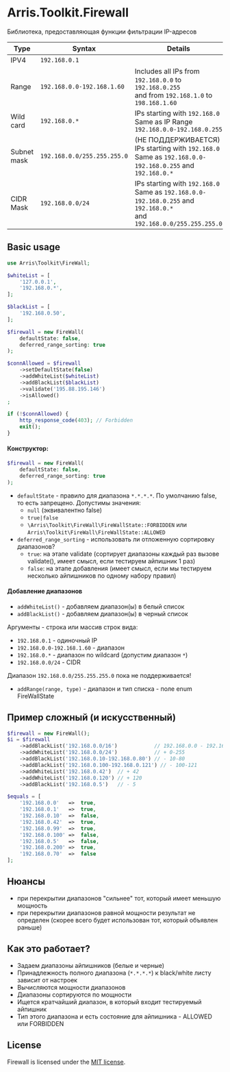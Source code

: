 # Arris.Toolkit.Firewall



Библиотека, предоставляющая функции фильтрации IP-адресов

| Type        | Syntax                      | Details                                                                                                                       |
|-------------|-----------------------------|-------------------------------------------------------------------------------------------------------------------------------|
| IPV4        | `192.168.0.1`               |                                                                                                                               |
| Range       | `192.168.0.0-192.168.1.60`  | Includes all IPs from `192.168.0.0` to `192.168.0.255`<br />and from `192.168.1.0` to `198.168.1.60`                          |
| Wild card   | `192.168.0.*`               | IPs starting with `192.168.0`<br />Same as IP Range `192.168.0.0-192.168.0.255`                                               |
| Subnet mask | `192.168.0.0/255.255.255.0` | (НЕ ПОДДЕРЖИВАЕТСЯ) IPs starting with `192.168.0`<br />Same as `192.168.0.0-192.168.0.255` and `192.168.0.*`                  |
| CIDR Mask   | `192.168.0.0/24`            | IPs starting with `192.168.0`<br />Same as `192.168.0.0-192.168.0.255` and `192.168.0.*`<br />and `192.168.0.0/255.255.255.0` |

## Basic usage

```php
use Arris\Toolkit\FireWall;

$whiteList = [
    '127.0.0.1',
    '192.168.0.*',
];

$blackList = [
    '192.168.0.50',
];

$firewall = new FireWall(
    defaultState: false,
    deferred_range_sorting: true 
);

$connAllowed = $firewall
    ->setDefaultState(false)
    ->addWhiteList($whiteList)
    ->addBlackList($blackList)
    ->validate('195.88.195.146')
    ->isAllowed()
;

if (!$connAllowed) {
    http_response_code(403); // Forbidden
    exit();
}
```
#### Конструктор:

```php
$firewall = new FireWall(
    defaultState: false,
    deferred_range_sorting: true 
);
```

- `defaultState` - правило для диапазона `*.*.*.*`. По умолчанию false, то есть запрещено. Допустимы значения:
    - `null` (эквивалентно false)
    - `true|false`
    - `\Arris\Toolkit\FireWall\FireWallState::FORBIDDEN` или `Arris\Toolkit\FireWall\FireWallState::ALLOWED`
- `deferred_range_sorting` - использовать ли отложенную сортировку диапазонов?
    - `true`: на этапе validate (сортирует диапазоны каждый раз вызове validate(), имеет смысл, если тестируем айпишник 1 раз)
    - `false`: на этапе добавления (имеет смысл, если мы тестируем несколько айпишников по одному набору правил)

#### Добавление диапазонов

- `addWhiteList()` - добавляем диапазон(ы) в белый список
- `addBlackList()` - добавляем диапазон(ы) в черный список

Аргументы - строка или массив строк вида:

- `192.168.0.1` - одиночный IP
- `192.168.0.0-192.168.1.60` - диапазон
- `192.168.0.*` - диапазон по wildcard (допустим диапазон `*`)
- `192.168.0.0/24` - CIDR

Диапазон `192.168.0.0/255.255.255.0` пока не поддерживается!

- `addRange(range, type)` - диапазон и тип списка - поле enum FireWallState

## Пример сложный (и искусственный)

```php
$firewall = new FireWall();
$i = $firewall
    ->addBlackList('192.168.0.0/16')            // 192.168.0.0 - 192.168.255.255
    ->addWhiteList('192.168.0.0/24')            // + 0-255
    ->addBlackList('192.168.0.10-192.168.0.80') // - 10-80
    ->addBlackList('192.168.0.100-192.168.0.121') // - 100-121
    ->addWhiteList('192.168.0.42')  // + 42
    ->addWhiteList('192.168.0.120') // + 120
    ->addBlackList('192.168.0.5')   // - 5

$equals = [
    '192.168.0.0'   =>  true,
    '192.168.0.1'   =>  true,
    '192.168.0.10'  =>  false,
    '192.168.0.42'  =>  true,
    '192.168.0.99'  =>  true,
    '192.168.0.100' =>  false,
    '192.168.0.5'   =>  false,
    '192.168.0.200' =>  true,
    '192.168.0.70'  =>  false
];
```

## Нюансы

- при перекрытии диапазонов "сильнее" тот, который имеет меньшую мощность
- при перекрытии диапазонов равной мощности результат не определен (скорее всего будет использован тот, который объявлен раньше)

## Как это работает?

- Задаем диапазоны айпишников (белые и черные)
- Принадлежность полного диапазона (`*.*.*.*`) к black/white листу зависит от настроек
- Вычисляются мощности диапазонов
- Диапазоны сортируются по мощности
- Ищется кратчайший диапазон, в который входит тестируемый айпишник
- Тип этого диапазона и есть состояние для айпишника - ALLOWED или FORBIDDEN

## License

Firewall is licensed under the [MIT license](LICENSE).

